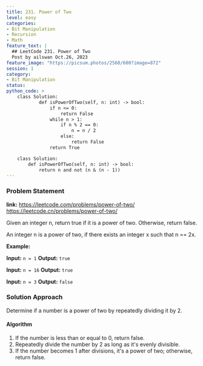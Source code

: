 ```yaml
---
title: 231. Power of Two
level: easy
categories:
- Bit Manipulation
- Recursion
- Math
feature_text: |
  ## LeetCode 231. Power of Two
  Post by ailswan Oct.26, 2023
feature_image: "https://picsum.photos/2560/600?image=872"
session: 1
category:
- Bit Manipulation
status: 
python_code: >
    class Solution:
            def isPowerOfTwo(self, n: int) -> bool:
                if n <= 0:
                    return False
                while n > 1:
                    if n % 2 == 0:
                        n = n / 2
                    else:
                        return False
                return True

    class Solution:
        def isPowerOfTwo(self, n: int) -> bool:
            return n and not (n & (n - 1))
---
```


### Problem Statement
**link:**
https://leetcode.com/problems/power-of-two/
https://leetcode.cn/problems/power-of-two/
 
Given an integer n, return true if it is a power of two. Otherwise, return false.

An integer n is a power of two, if there exists an integer x such that n == 2x.


**Example:**

**Input:** `n = 1`
**Output:** `true`
 
**Input:** `n = 16`
**Output:** `true `

**Input:** `n = 3`
**Output:** `false`
 

### Solution Approach
Determine if a number is a power of two by repeatedly dividing it by 2.

#### Algorithm
1. If the number is less than or equal to 0, return false.
2. Repeatedly divide the number by 2 as long as it's evenly divisible.
3. If the number becomes 1 after divisions, it's a power of two; otherwise, return false.